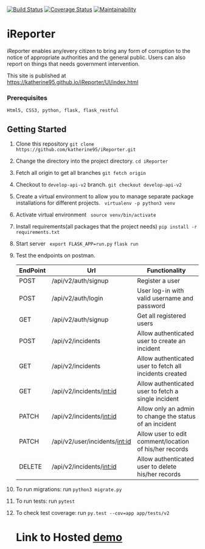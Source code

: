 [![Build Status](https://travis-ci.org/katherine95/iReporter.svg?branch=develop-api-v2)](https://travis-ci.org/katherine95/iReporter) [![Coverage Status](https://coveralls.io/repos/github/katherine95/iReporter/badge.svg?branch=develop-api-v2)](https://coveralls.io/github/katherine95/iReporter?branch=develop-api-v2)
[![Maintainability](https://api.codeclimate.com/v1/badges/68e36e977cb3d0d710b2/maintainability)](https://codeclimate.com/github/katherine95/iReporter/maintainability)
# iReporter
iReporter enables any/every citizen to bring any form of corruption to the notice of appropriate authorities and the general public. Users can also report on things that needs government intervention.

This site is published at https://katherine95.github.io/iReporter/UI/index.html

### Prerequisites

```
Html5, CSS3, python, flask, flask_restful 
```

##  Getting Started  ##

1. Clone this repository
   ```git clone https://github.com/katherine95/iReporter.git```
2. Change the directory into the project directory.
    ```cd iReporter```
2. Fetch all origin to get all branches
    ```git fetch origin```
3. Checkout to `develop-api-v2` branch.
    ```git checkout develop-api-v2```
4. Create a virtual environment to allow you to manage separate package installations for different     projects.
    ``` virtualenv -p python3 venv```
5. Activate virtual environment
    ``` source venv/bin/activate```
5. Install requirements(all packages that the project needs)
    ```pip install -r requirements.txt```
6. Start server
    ``` export FLASK_APP=run.py```
    `flask run`
7. Test the endpoints on postman.

    EndPoint   |   Url                          | Functionality
    -----------|--------------------------------|----------------------
    POST       | /api/v2/auth/signup            | Register a user
    POST       | /api/v2/auth/login             | User log-in with valid username and password
    GET        | /api/v2/auth/signup            | Get all registered users
    POST       | /api/v2/incidents              | Allow authenticated user to create an incident
    GET        | /api/v2/incidents              | Allow authenticated user to fetch all incidents created
    GET        | /api/v2/incidents/<int:id>     | Allow authenticated user to fetch a single incident
    PATCH      | /api/v2/incidents/<int:id>     | Allow only an admin to change the status of an incident
    PATCH      | /api/v2/user/incidents/<int:id>| Allow user to edit comment/location of his/her records
    DELETE     | /api/v2/incidents/<int:id>     | Allow authenticated user to delete his/her records 

8. To run migrations:
    run ```python3 migrate.py```
9. To run tests:
    run ```pytest```
10. To check test coverage:
    run ```py.test --cov=app app/tests/v2```

    # Link to Hosted [demo]()

